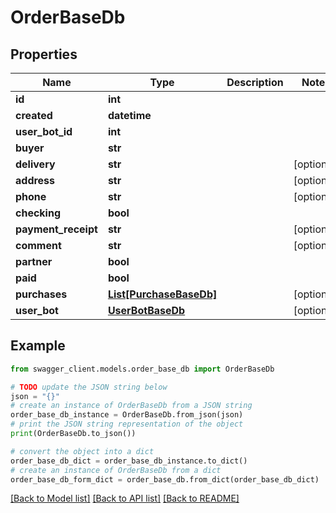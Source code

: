 # OrderBaseDb


## Properties

Name | Type | Description | Notes
------------ | ------------- | ------------- | -------------
**id** | **int** |  | 
**created** | **datetime** |  | 
**user_bot_id** | **int** |  | 
**buyer** | **str** |  | 
**delivery** | **str** |  | [optional] 
**address** | **str** |  | [optional] 
**phone** | **str** |  | [optional] 
**checking** | **bool** |  | 
**payment_receipt** | **str** |  | [optional] 
**comment** | **str** |  | [optional] 
**partner** | **bool** |  | 
**paid** | **bool** |  | 
**purchases** | [**List[PurchaseBaseDb]**](PurchaseBaseDb.md) |  | [optional] 
**user_bot** | [**UserBotBaseDb**](UserBotBaseDb.md) |  | [optional] 

## Example

```python
from swagger_client.models.order_base_db import OrderBaseDb

# TODO update the JSON string below
json = "{}"
# create an instance of OrderBaseDb from a JSON string
order_base_db_instance = OrderBaseDb.from_json(json)
# print the JSON string representation of the object
print(OrderBaseDb.to_json())

# convert the object into a dict
order_base_db_dict = order_base_db_instance.to_dict()
# create an instance of OrderBaseDb from a dict
order_base_db_form_dict = order_base_db.from_dict(order_base_db_dict)
```
[[Back to Model list]](../README.md#documentation-for-models) [[Back to API list]](../README.md#documentation-for-api-endpoints) [[Back to README]](../README.md)



